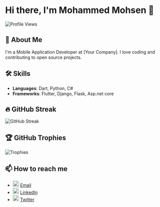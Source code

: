 # Hi there, I'm Mohammed Mohsen 👋

![Profile Views](https://komarev.com/ghpvc/?username=MuhDev&color=green)

## 🚀 About Me
I'm a  Mobile Application Developer at [Your Company]. I love coding and contributing to open source projects.

## 🛠️ Skills
- **Languages**: Dart, Python, C#
- **Frameworks**: Flutter, Django, Flask, Asp.net core

## 🔥 GitHub Streak
![GitHub Streak](https://github-readme-streak-stats.herokuapp.com/?user=MuhDev&theme=radical)

## 🏆 GitHub Trophies
![Trophies](https://github-profile-trophy.vercel.app/?username=MuhDev&theme=radical)

## 📫 How to reach me
- <a href="mailto:your-email@example.com"><img src="https://img.icons8.com/color/48/000000/email.png" alt="Email" width="20" height="20"/></a> [Email](mailto:your-email@example.com)
- <a href="https://www.linkedin.com/in/your-profile/"><img src="https://img.icons8.com/color/48/000000/linkedin.png" alt="LinkedIn" width="20" height="20"/></a> [LinkedIn](https://www.linkedin.com/in/your-profile/)
- <a href="https://twitter.com/your-profile"><img src="https://img.icons8.com/color/48/000000/twitter.png" alt="Twitter" width="20" height="20"/></a> [Twitter](https://twitter.com/your-profile)

